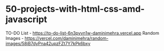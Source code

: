 # 50-projects-with-html-css-amd-javascript

TO-DO List - https://to-do-list-6n3pvvn1w-daminimehra.vercel.app
Random Images - https://vercel.com/daminimehra/random-images/58iB7dyPna42upzFZt7Y7kPk6bxy
